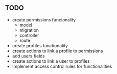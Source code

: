 ## TODO
- create permissions funcionality
  - model
  - migration
  - controller
  - route
- create profiles functionality
- create actions to link a profile to permissions
- add users fields
- create actions to link a user to profiles
- implement access control rules for functionalities  
